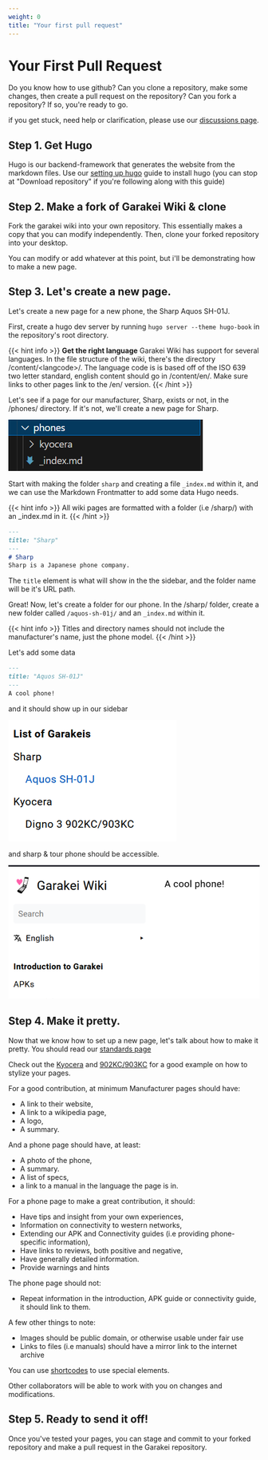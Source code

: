 ```yaml
---
weight: 0
title: "Your first pull request"
---
```

# Your First Pull Request
Do you know how to use github? Can you clone a repository, make some changes, then create a pull request on the repository? Can you fork a repository? If so, you're ready to go.

if you get stuck, need help or clarification, please use our [discussions page](https://github.com/false-fox/garakei-wiki/discussions).

## Step 1. Get Hugo
Hugo is our backend-framework that generates the website from the markdown files. Use our [setting up hugo](/en/contribute/setup/) guide to install hugo (you can stop at "Download repository" if you're following along with this guide)

## Step 2. Make a fork of Garakei Wiki & clone
Fork the garakei wiki into your own repository. This essentially makes a copy that you can modify independently. Then, clone your forked repository into your desktop.

You can modify or add whatever at this point, but i'll be demonstrating how to make a new page. 
## Step 3. Let's create a new page.
Let's create a new page for a new phone, the Sharp Aquos SH-01J. 

First, create a hugo dev server by running `hugo server --theme hugo-book` in the repository's root directory.

{{< hint info >}}
**Get the right language**
Garakei Wiki has support for several languages. In the file structure of the wiki, there's  the directory /content/\<langcode>/. The language code is is based off of the ISO 639 two letter standard, english content should go in /content/en/. Make sure links to other pages link to the /en/ version.
{{< /hint >}}


Let's see if a page for our manufacturer, Sharp, exists or not, in the /phones/ directory. If it's not, we'll create a new page for Sharp.

![Alt text](image.png)

Start with making the folder `sharp` and creating a file `_index.md` within it, and we can use the Markdown Frontmatter to add some data Hugo needs.

{{< hint info >}}
All wiki pages are formatted with a folder (i.e /sharp/) with an _index.md in it.
{{< /hint >}}

```markdown
---
title: "Sharp"
---
# Sharp
Sharp is a Japanese phone company.
```
The `title` element is what will show in the the sidebar, and the folder name will be it's URL path.

Great! Now, let's create a folder for our phone. In the /sharp/ folder, create a new folder called `/aquos-sh-01j/` and an `_index.md` within it.

{{< hint info >}}
Titles and directory names should not include the manufacturer's name, just the phone model.
{{< /hint >}}

Let's add some data
```md
---
title: "Aquos SH-01J"
---
A cool phone!
```
and it should show up in our sidebar

![Alt text](image-2.png)

and sharp & tour phone should be accessible.

![Alt text](image-3.png)

## Step 4. Make it pretty.
Now that we know how to set up a new page, let's talk about how to make it pretty. You should read our [standards page](/en/contribute/standards/)

Check out the [Kyocera](/en/phones/kyocera/) and [902KC/903KC](/en/phones/kyocera/Digno%203%2090XKC/) for a good example on how to stylize your pages.

For a good contribution, at minimum Manufacturer pages should have:
- A link to their website,
- A link to a wikipedia page,
- A logo,
- A summary.

And a phone page should have, at least:

- A photo of the phone,
- A summary.
- A list of specs,
- a link to a manual in the language the page is in.

For a phone page to make a great contribution, it should:
- Have tips and insight from your own experiences,
- Information on connectivity to western networks,
- Extending our APK and Connectivity guides (i.e providing phone-specific information),
- Have links to reviews, both positive and negative,
- Have generally detailed information.
- Provide warnings and hints

The phone page should not:
- Repeat information in the introduction, APK guide or connectivity guide, it should link to them.

A few other things to note:
- Images should be public domain, or otherwise usable under fair use
- Links to files (i.e manuals) should have a mirror link to the internet archive

You can use [shortcodes](/en/shortcodes/) to use special elements.

Other collaborators will be able to work with you on changes and modifications.
## Step 5. Ready to send it off!

Once you've tested your pages, you can stage and commit to your forked repository and make a pull request in the Garakei repository. 
